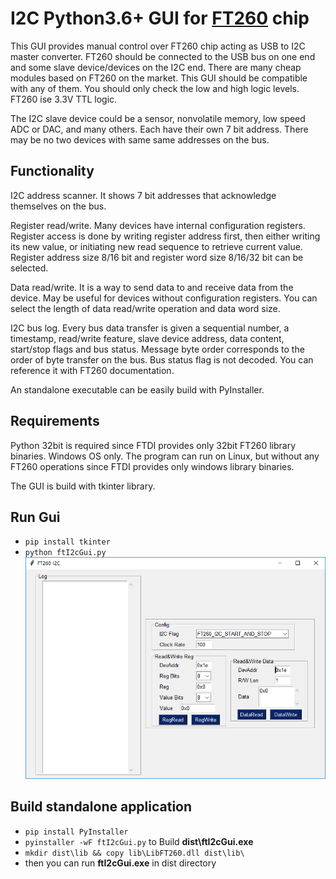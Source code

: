 # I2C Python3.6+ GUI for [FT260](https://www.ftdichip.com/Products/ICs/FT260.html) chip

This GUI provides manual control over FT260 chip acting as USB to I2C master converter.
FT260 should be connected to the USB bus on one end and some slave device/devices on the I2C end.
There are many cheap modules based on FT260 on the market. This GUI should be compatible with any of them.
You should only check the low and high logic levels. FT260 ise 3.3V TTL logic.

The I2C slave device could be a sensor, nonvolatile memory, low speed ADC or DAC, and many others.
Each have their own 7 bit address. There may be no two devices with same same addresses on the bus.

## Functionality

I2C address scanner. It shows 7 bit addresses that acknowledge themselves on the bus.

Register read/write. Many devices have internal configuration registers. Register access is done by writing register 
address first, then either writing its new value, or initiating new read sequence to retrieve current value.
Register address size 8/16 bit and register word size 8/16/32 bit can be selected.     

Data read/write. It is a way to send data to and receive data from the device.
May be useful for devices without configuration registers.
You can select the length of data read/write operation and data word size.

I2C bus log. Every bus data transfer is given a sequential number, a timestamp, read/write feature,
slave device address, data content, start/stop flags and bus status.
Message byte order corresponds to the order of byte transfer on the bus.
Bus status flag is not decoded. You can reference it with FT260 documentation.

An standalone executable can be easily build with PyInstaller.

## Requirements

Python 32bit is required since FTDI provides only 32bit FT260 library binaries. Windows OS only.
The program can run on Linux, but without any FT260 operations since FTDI provides only windows library binaries.

The GUI is build with tkinter library.

## Run Gui

* `pip install tkinter`
* `python ftI2cGui.py`
  ![ftI2cGui](img/ftI2cGui.png)

## Build standalone application

* `pip install PyInstaller`
* `pyinstaller -wF ftI2cGui.py` to Build **dist\ftI2cGui.exe**
* `mkdir dist\lib && copy lib\LibFT260.dll dist\lib\`
* then you can run **ftI2cGui.exe** in dist directory
